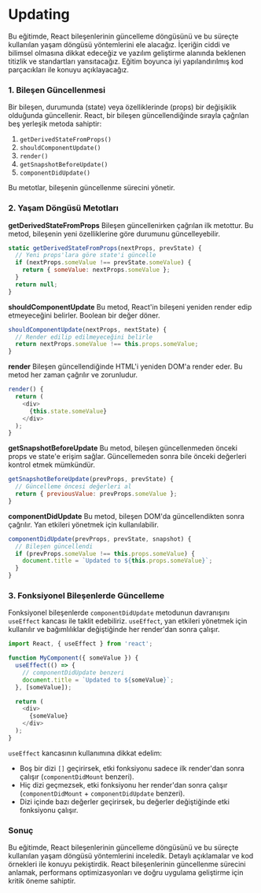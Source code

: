 # Updating


Bu eğitimde, React bileşenlerinin güncelleme döngüsünü ve bu süreçte kullanılan yaşam döngüsü yöntemlerini ele alacağız. İçeriğin ciddi ve bilimsel olmasına dikkat edeceğiz ve yazılım geliştirme alanında beklenen titizlik ve standartları yansıtacağız. Eğitim boyunca iyi yapılandırılmış kod parçacıkları ile konuyu açıklayacağız.

### 1. Bileşen Güncellenmesi

Bir bileşen, durumunda (state) veya özelliklerinde (props) bir değişiklik olduğunda güncellenir. React, bir bileşen güncellendiğinde sırayla çağrılan beş yerleşik metoda sahiptir:

1. `getDerivedStateFromProps()`
2. `shouldComponentUpdate()`
3. `render()`
4. `getSnapshotBeforeUpdate()`
5. `componentDidUpdate()`

Bu metotlar, bileşenin güncellenme sürecini yönetir.

### 2. Yaşam Döngüsü Metotları

**getDerivedStateFromProps**
Bileşen güncellenirken çağrılan ilk metottur. Bu metod, bileşenin yeni özelliklerine göre durumunu güncelleyebilir.

```javascript
static getDerivedStateFromProps(nextProps, prevState) {
  // Yeni props'lara göre state'i güncelle
  if (nextProps.someValue !== prevState.someValue) {
    return { someValue: nextProps.someValue };
  }
  return null;
}
```

**shouldComponentUpdate**
Bu metod, React'in bileşeni yeniden render edip etmeyeceğini belirler. Boolean bir değer döner.

```javascript
shouldComponentUpdate(nextProps, nextState) {
  // Render edilip edilmeyeceğini belirle
  return nextProps.someValue !== this.props.someValue;
}
```

**render**
Bileşen güncellendiğinde HTML'i yeniden DOM'a render eder. Bu metod her zaman çağrılır ve zorunludur.

```javascript
render() {
  return (
    <div>
      {this.state.someValue}
    </div>
  );
}
```

**getSnapshotBeforeUpdate**
Bu metod, bileşen güncellenmeden önceki props ve state'e erişim sağlar. Güncellemeden sonra bile önceki değerleri kontrol etmek mümkündür.

```javascript
getSnapshotBeforeUpdate(prevProps, prevState) {
  // Güncelleme öncesi değerleri al
  return { previousValue: prevProps.someValue };
}
```

**componentDidUpdate**
Bu metod, bileşen DOM'da güncellendikten sonra çağrılır. Yan etkileri yönetmek için kullanılabilir.

```javascript
componentDidUpdate(prevProps, prevState, snapshot) {
  // Bileşen güncellendi
  if (prevProps.someValue !== this.props.someValue) {
    document.title = `Updated to ${this.props.someValue}`;
  }
}
```

### 3. Fonksiyonel Bileşenlerde Güncelleme

Fonksiyonel bileşenlerde `componentDidUpdate` metodunun davranışını `useEffect` kancası ile taklit edebiliriz. `useEffect`, yan etkileri yönetmek için kullanılır ve bağımlılıklar değiştiğinde her render'dan sonra çalışır.

```javascript
import React, { useEffect } from 'react';

function MyComponent({ someValue }) {
  useEffect(() => {
    // componentDidUpdate benzeri
    document.title = `Updated to ${someValue}`;
  }, [someValue]);

  return (
    <div>
      {someValue}
    </div>
  );
}
```

`useEffect` kancasının kullanımına dikkat edelim:

- Boş bir dizi `[]` geçirirsek, etki fonksiyonu sadece ilk render'dan sonra çalışır (`componentDidMount` benzeri).
- Hiç dizi geçmezsek, etki fonksiyonu her render'dan sonra çalışır (`componentDidMount` + `componentDidUpdate` benzeri).
- Dizi içinde bazı değerler geçirirsek, bu değerler değiştiğinde etki fonksiyonu çalışır.

### Sonuç

Bu eğitimde, React bileşenlerinin güncelleme döngüsünü ve bu süreçte kullanılan yaşam döngüsü yöntemlerini inceledik. Detaylı açıklamalar ve kod örnekleri ile konuyu pekiştirdik. React bileşenlerinin güncellenme sürecini anlamak, performans optimizasyonları ve doğru uygulama geliştirme için kritik öneme sahiptir.
